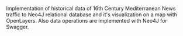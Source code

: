 Implementation of historical data of 16th Century Mediterranean News traffic to Neo4J relational database and it's visualization on a map with OpenLayers. Also data operations are implemented with Neo4J for Swagger.
